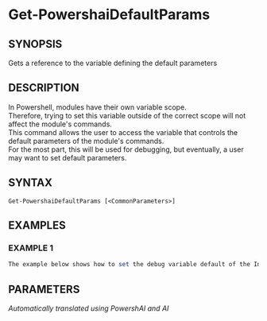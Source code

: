 ﻿---
external help file: powershai-help.xml
schema: 2.0.0
powershai: true
---

# Get-PowershaiDefaultParams

## SYNOPSIS <!--!= @#Synop !-->
Gets a reference to the variable defining the default parameters

## DESCRIPTION <!--!= @#Desc !-->
In Powershell, modules have their own variable scope.  
Therefore, trying to set this variable outside of the correct scope will not affect the module's commands.  
This command allows the user to access the variable that controls the default parameters of the module's commands.  
For the most part, this will be used for debugging, but eventually, a user may want to set default parameters.

## SYNTAX <!--!= @#Syntax !-->

```
Get-PowershaiDefaultParams [<CommonParameters>]
```

## EXAMPLES <!--!= @#Ex !-->

### EXAMPLE 1
```powershell
The example below shows how to set the debug variable default of the Invoke-Http command.
```


## PARAMETERS <!--!= @#Params !-->




<!--PowershaiAiDocBlockStart-->
_Automatically translated using PowershAI and AI_
<!--PowershaiAiDocBlockEnd-->
